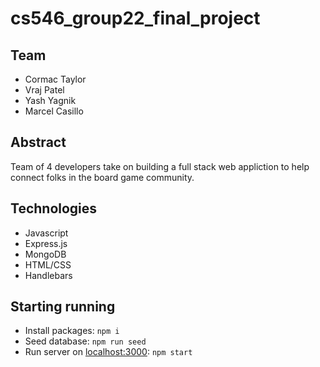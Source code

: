 # cs546_group22_final_project
## Team
- Cormac Taylor
- Vraj Patel
- Yash Yagnik
- Marcel Casillo

## Abstract
Team of 4 developers take on building a full stack web appliction to help connect folks in the board game community. 

## Technologies
- Javascript
- Express.js
- MongoDB
- HTML/CSS
- Handlebars

## Starting running
- Install packages: ```npm i```
- Seed database: ```npm run seed```
- Run server on [localhost:3000](http://localhost:3000/): ```npm start```
